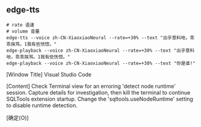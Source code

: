 ## edge-tts

```shell
# rate 语速
# volume 音量
edge-tts --voice zh-CN-XiaoxiaoNeural --rate=+30% --text "出乎意料地，乖乖挨骂。1我有些恍惚。"
edge-playback --voice zh-CN-XiaoxiaoNeural --rate=+30% --text "出乎意料地，乖乖挨骂。1我有些恍惚。"
edge-playback --voice zh-CN-XiaoxiaoNeural --rate=+30% --text "你是谁!"
```
[Window Title]
Visual Studio Code

[Content]
Check Terminal view for an erroring 'detect node runtime' session. Capture details for investigation, then kill the terminal to continue SQLTools extension startup. Change the 'sqltools.useNodeRuntime' setting to disable runtime detection.

[确定(O)]
